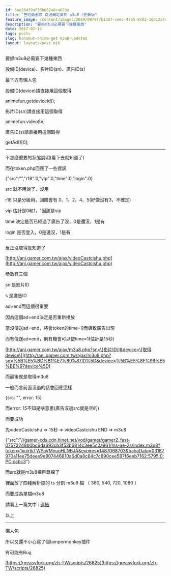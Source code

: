 ```yaml
---
id: 5ee26439af38b667a8ca663e
title: "巴哈動畫瘋 跳過網站直抓 m3u8 (更新版"
feature_image: /content/images/2019/09/9f7b1387-ce0c-4765-8c02-10d12a4c41f0-1.jpg
description: "要抓m3u8必需要下幾種東西"
date: 2017-02-14
tags: posts
slug: bahamut-anime-get-m3u8-updated
layout: layouts/post.njk
---
```


要抓m3u8必需要下幾種東西

設備ID(device)、影片ID(sn)、廣告ID(s)

最下方有懶人包

設備ID(device)請直接用這個取得

animefun.getdeviceid();

影片ID(sn)請直接用這個取得

animefun.videoSn;

廣告ID(s)請直接用這個取得

getAd()\[0\];

* * *

不怎麼重要的狀態說明(看下去就知道了)

而在token.php回應了一些資訊

{"src":"","r18":0,"vip":0,"time":0,"login":0}

src 就不用說了，沒用

r18 只是分級用，回饋會有 0、1、2、4、5(好像沒有3，不確定)

vip 估計是0和1，1因該是vip

time 決定是否已經過了廣告了沒，0是還沒，1是有

login 是否登入，0是還沒，1是有

* * *

反正沒取得就知道了

[http://ani.gamer.com.tw/ajax/videoCastcishu.php](http://ani.gamer.com.tw/ajax/videoCastcishu.php)

參數有三個

sn 是影片ID

s 是廣告ID

ad=end而這個很重要

因為這個ad=end決定是否重新播放

當沒傳送ad=end，將會token的time=0而導致廣告出現

而有傳送ad=end，則有機會可以使time=1(估計是15秒)

[http://ani.gamer.com.tw/ajax/m3u8.php?sn=\[影片ID\]&device=\[取得device\]](http://ani.gamer.com.tw/ajax/m3u8.php?sn=%5B%E5%BD%B1%E7%89%87ID%5D&device=%5B%E5%8F%96%E5%BE%97device%5D)

而最後就是取得m3u8

一般而言前面沒過的話會回應這樣

{src: "", error: 15}

而error: 15不知是啥意思(廣告沒過src就是空的)

而要成功

先videoCastcishu => 15秒 => videoCastcishu END => m3u8

{"src":"[//gamer-cds.cdn.hinet.net/vod/gamer/gamer2\_fast-07572248b0bc6da693cb3f53b6814c3ee5c2a961/hls-ae-2s/index.m3u8?token=1xuirtkTWPaVMnuoHLNBJA&expires=1487068703&bahaData=03187970a11ee75deee9e807446810a6d0a8c84c7c890cee587f6eeb7162:5795:0:PC:cabc3](//gamer-cds.cdn.hinet.net/vod/gamer/gamer2_fast-07572248b0bc6da693cb3f53b6814c3ee5c2a961/hls-ae-2s/index.m3u8?token=1xuirtkTWPaVMnuoHLNBJA&expires=1487068703&bahaData=03187970a11ee75deee9e807446810a6d0a8c84c7c890cee587f6eeb7162:5795:0:PC:cabc3)"}

而src就是m3u8檔目錄檔了

裡面放了四種解析度的 ts 分割 m3u8 檔 （ 360, 540, 720, 1080 ）

而要成為單檔m3u8

請看上一篇文中 : [連結](https://bgpsekai.thisistap.com/%E9%9A%A8%E6%89%8B%E4%BA%82%E5%81%9A/2016/06/%E5%B7%B4%E5%93%88%E5%8B%95%E6%BC%AB%E7%98%8B-%E8%B7%B3%E9%81%8E%E7%B6%B2%E7%AB%99%E7%9B%B4%E6%8A%93-m3u8/)

以上

* * *

懶人包

所以又還不小心寫了個tampermonkey插件

有可能有Bug

[https://greasyfork.org/zh-TW/scripts/26825](https://greasyfork.org/zh-TW/scripts/26825)
